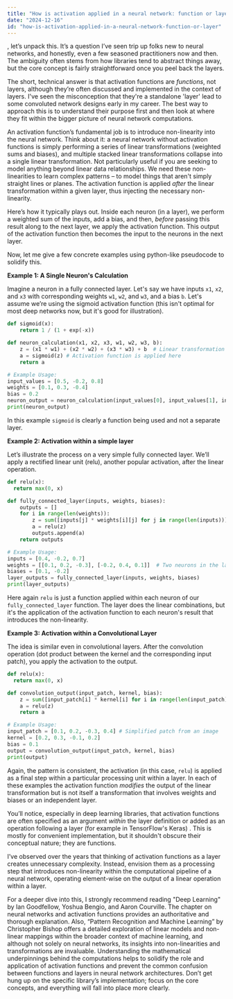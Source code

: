 ```yaml
---
title: "How is activation applied in a neural network: function or layer?"
date: "2024-12-16"
id: "how-is-activation-applied-in-a-neural-network-function-or-layer"
---
```


, let’s unpack this. It’s a question I’ve seen trip up folks new to neural networks, and honestly, even a few seasoned practitioners now and then. The ambiguity often stems from how libraries tend to abstract things away, but the core concept is fairly straightforward once you peel back the layers.

The short, technical answer is that activation functions are *functions*, not layers, although they’re often discussed and implemented in the context of layers. I've seen the misconception that they're a standalone 'layer' lead to some convoluted network designs early in my career. The best way to approach this is to understand their purpose first and then look at where they fit within the bigger picture of neural network computations.

An activation function’s fundamental job is to introduce non-linearity into the neural network. Think about it: a neural network without activation functions is simply performing a series of linear transformations (weighted sums and biases), and multiple stacked linear transformations collapse into a single linear transformation. Not particularly useful if you are seeking to model anything beyond linear data relationships. We need these non-linearities to learn complex patterns – to model things that aren't simply straight lines or planes. The activation function is applied *after* the linear transformation within a given layer, thus injecting the necessary non-linearity.

Here’s how it typically plays out. Inside each neuron (in a layer), we perform a weighted sum of the inputs, add a bias, and then, *before* passing this result along to the next layer, we apply the activation function. This output of the activation function then becomes the input to the neurons in the next layer.

Now, let me give a few concrete examples using python-like pseudocode to solidify this.

**Example 1: A Single Neuron's Calculation**

Imagine a neuron in a fully connected layer. Let's say we have inputs `x1`, `x2`, and `x3` with corresponding weights `w1`, `w2`, and `w3`, and a bias `b`. Let's assume we’re using the sigmoid activation function (this isn't optimal for most deep networks now, but it's good for illustration).

```python
def sigmoid(x):
    return 1 / (1 + exp(-x))

def neuron_calculation(x1, x2, x3, w1, w2, w3, b):
    z = (x1 * w1) + (x2 * w2) + (x3 * w3) + b  # Linear transformation
    a = sigmoid(z) # Activation function is applied here
    return a

# Example Usage:
input_values = [0.5, -0.2, 0.8]
weights = [0.1, 0.3, -0.4]
bias = 0.2
neuron_output = neuron_calculation(input_values[0], input_values[1], input_values[2], weights[0], weights[1], weights[2], bias)
print(neuron_output)

```
In this example `sigmoid` is clearly a function being used and not a separate layer.

**Example 2: Activation within a simple layer**

Let’s illustrate the process on a very simple fully connected layer. We’ll apply a rectified linear unit (relu), another popular activation, after the linear operation.

```python
def relu(x):
  return max(0, x)

def fully_connected_layer(inputs, weights, biases):
    outputs = []
    for i in range(len(weights)):
        z = sum([inputs[j] * weights[i][j] for j in range(len(inputs))]) + biases[i]
        a = relu(z)
        outputs.append(a)
    return outputs

# Example Usage:
inputs = [0.4, -0.2, 0.7]
weights = [[0.1, 0.2, -0.3], [-0.2, 0.4, 0.1]]  # Two neurons in the layer
biases = [0.1, -0.2]
layer_outputs = fully_connected_layer(inputs, weights, biases)
print(layer_outputs)
```

Here again `relu` is just a function applied within each neuron of our `fully_connected_layer` function. The layer does the linear combinations, but it's the application of the activation function to each neuron's result that introduces the non-linearity.

**Example 3: Activation within a Convolutional Layer**

The idea is similar even in convolutional layers. After the convolution operation (dot product between the kernel and the corresponding input patch), you apply the activation to the output.

```python
def relu(x):
  return max(0, x)

def convolution_output(input_patch, kernel, bias):
    z = sum([input_patch[i] * kernel[i] for i in range(len(input_patch))]) + bias
    a = relu(z)
    return a

# Example Usage:
input_patch = [0.1, 0.2, -0.3, 0.4] # Simplified patch from an image
kernel = [0.2, 0.3, -0.1, 0.2]
bias = 0.1
output = convolution_output(input_patch, kernel, bias)
print(output)
```

Again, the pattern is consistent, the activation (in this case, `relu`) is applied as a final step within a particular processing unit within a layer. In each of these examples the activation function *modifies* the output of the linear transformation but is not itself a transformation that involves weights and biases or an independent layer.

You’ll notice, especially in deep learning libraries, that activation functions are often specified as an argument *within* the layer definition or added as an operation following a layer (for example in TensorFlow's Keras) . This is mostly for convenient implementation, but it shouldn't obscure their conceptual nature; they are functions.

I’ve observed over the years that thinking of activation functions as a layer creates unnecessary complexity. Instead, envision them as a processing step that introduces non-linearity within the computational pipeline of a neural network, operating element-wise on the output of a linear operation within a layer.

For a deeper dive into this, I strongly recommend reading "Deep Learning" by Ian Goodfellow, Yoshua Bengio, and Aaron Courville. The chapter on neural networks and activation functions provides an authoritative and thorough explanation. Also, “Pattern Recognition and Machine Learning” by Christopher Bishop offers a detailed exploration of linear models and non-linear mappings within the broader context of machine learning, and although not solely on neural networks, its insights into non-linearities and transformations are invaluable. Understanding the mathematical underpinnings behind the computations helps to solidify the role and application of activation functions and prevent the common confusion between functions and layers in neural network architectures. Don’t get hung up on the specific library’s implementation; focus on the core concepts, and everything will fall into place more clearly.
